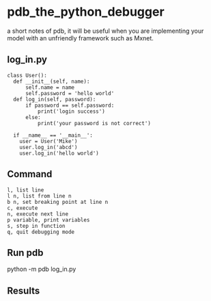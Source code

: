 # pdb_the_python_debugger
a short notes of pdb, it will be useful when you are implementing your model with an unfriendly framework such as Mxnet.
## log_in.py  
    class User():
      def __init__(self, name):
          self.name = name
          self.password = 'hello world'
      def log_in(self, password):
          if password == self.password:
              print('login success')
          else:
              print('your password is not correct')
  
      if __name__ == '__main__':
        user = User('Mike')
        user.log_in('abcd')
        user.log_in('hello world')
## Command
    l, list line
    l n, list from line n
    b n, set breaking point at line n
    c, execute
    n, execute next line
    p variable, print variables
    s, step in function
    q, quit debugging mode
## Run pdb
python -m pdb log_in.py
## Results

